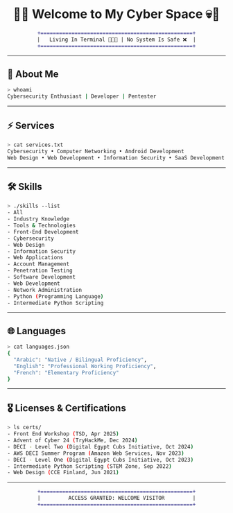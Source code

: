 <!-- GitHub Profile README -->
<div align="center">
  
# 🖤💀 Welcome to My Cyber Space 💀🖤  

```diff
+=================================================+
|   Living In Terminal 🧑🏻‍💻 | No System Is Safe ❌  |
+=================================================+
```
</div>

---

## 👾 About Me
```bash
> whoami
Cybersecurity Enthusiast | Developer | Pentester  
```

---

## ⚡ Services
```bash
> cat services.txt
Cybersecurity • Computer Networking • Android Development  
Web Design • Web Development • Information Security • SaaS Development
```

---

## 🛠️ Skills
```bash
> ./skills --list
- All
- Industry Knowledge
- Tools & Technologies
- Front-End Development
- Cybersecurity
- Web Design
- Information Security
- Web Applications
- Account Management
- Penetration Testing
- Software Development
- Web Development
- Network Administration
- Python (Programming Language)
- Intermediate Python Scripting
```

---

## 🌐 Languages
```bash
> cat languages.json
{
  "Arabic": "Native / Bilingual Proficiency",
  "English": "Professional Working Proficiency",
  "French": "Elementary Proficiency"
}
```

---

## 🎖️ Licenses & Certifications
```bash
> ls certs/
- Front End Workshop (TSD, Apr 2025)
- Advent of Cyber 24 (TryHackMe, Dec 2024)
- DECI - Level Two (Digital Egypt Cubs Initiative, Oct 2024)
- AWS DECI Summer Program (Amazon Web Services, Nov 2023)
- DECI - Level One (Digital Egypt Cubs Initiative, Oct 2023)
- Intermediate Python Scripting (STEM Zone, Sep 2022)
- Web Design (CCE Finland, Jun 2021)
```

---

<div align="center">

```diff
+=================================================+
|         ACCESS GRANTED: WELCOME VISITOR         |
+=================================================+
```
</div>
